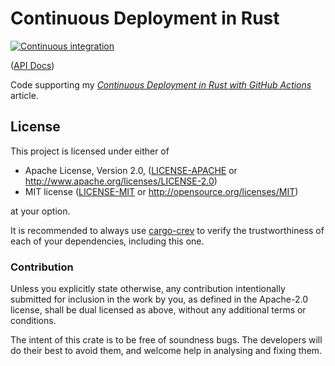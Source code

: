 # Continuous Deployment in Rust

[![Continuous integration](https://github.com/Michael-F-Bryan/cdir/workflows/Continuous%20integration/badge.svg?branch=master)](https://github.com/Michael-F-Bryan/cdir/actions)

([API Docs][api-docs])

Code supporting my [*Continuous Deployment in Rust with GitHub Actions*][blog]
article.

## License

This project is licensed under either of

 * Apache License, Version 2.0, ([LICENSE-APACHE](LICENSE-APACHE.md) or
   http://www.apache.org/licenses/LICENSE-2.0)
 * MIT license ([LICENSE-MIT](LICENSE-MIT.md) or
   http://opensource.org/licenses/MIT)

at your option.

It is recommended to always use [cargo-crev][crev] to verify the
trustworthiness of each of your dependencies, including this one.

### Contribution

Unless you explicitly state otherwise, any contribution intentionally
submitted for inclusion in the work by you, as defined in the Apache-2.0
license, shall be dual licensed as above, without any additional terms or
conditions.

The intent of this crate is to be free of soundness bugs. The developers will
do their best to avoid them, and welcome help in analysing and fixing them.

[blog]: https://adventures.michaelfbryan.com/posts/continuous-deployment-in-rust/
[api-docs]: https://michael-f-bryan.github.io/cdir
[crev]: https://github.com/crev-dev/cargo-crev

